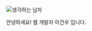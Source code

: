 ![생각하는 남자](https://user-images.githubusercontent.com/71261997/152985050-1bbe052e-decf-4bb7-a3e8-e49141b7d9fe.jpg)

안녕하세요! 웹 개발자 이건우 입니다. 
